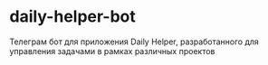 # daily-helper-bot
Телеграм бот для приложения Daily Helper, разработанного для управления задачами в рамках различных проектов
